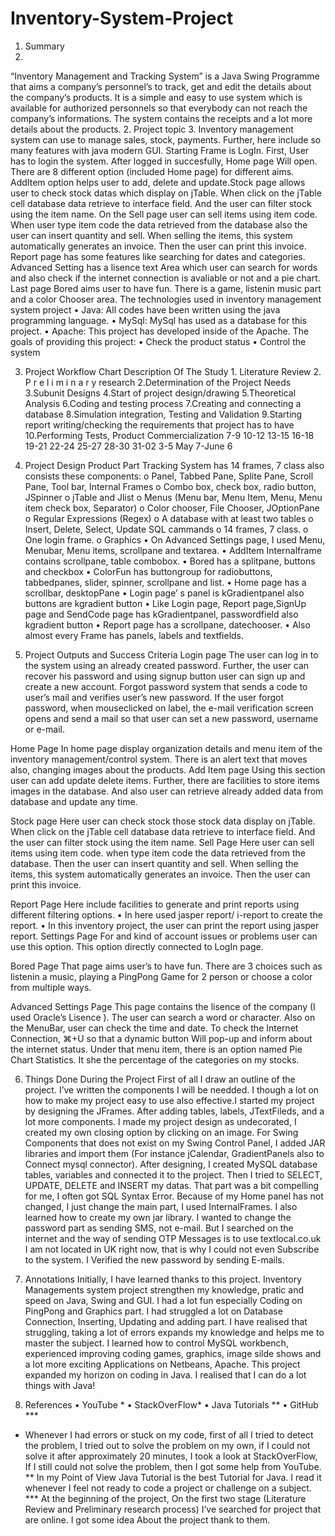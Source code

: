 # Inventory-System-Project
 
 1. Summary
 2.
“Inventory Management and Tracking System” is a Java Swing Programme that aims a company’s personnel’s to track, get and edit the details about the company’s products. It is a simple and easy to use system which is available for authorized personnels so that everybody can not reach the company’s informations. The system contains the receipts and a lot more details about the products.
2. Project topic
3. 
Inventory management system can use to manage sales, stock, payments. Further, here include so many features with java modern GUI.
Starting Frame is LogIn. First, User has to login the system. After logged in succesfully, Home page Will open. There are 8 different option (included Home page) for different aims.
AddItem option helps user to add, delete and update.Stock page allows user to check stock datas which display on jTable. When click on the jTable cell database data retrieve to interface field. And the user can filter stock using the item name.
On the Sell page user can sell items using item code. When user type item code the data retrieved from the database also the user can insert quantity and sell. When selling the items, this system automatically generates an invoice. Then the user can print this invoice. Report page has some features like searching for dates and categories. Advanced Setting has a lisence text Area which user can search for words and also check if the internet connection is avaliable or not and a pie chart. Last page Bored aims user to have fun. There is a game, listenin music part and a color Chooser area.
The technologies used in inventory management system project
• Java: All codes have been written using the java programming language. • MySql: MySql has used as a database for this project.
• Apache: This project has developed inside of the Apache.
The goals of providing this project:
• Check the product status
• Control the system
 
 3. Project Workflow Chart
   Description Of The Study
          1. Literature Review 2. P r e l i m i n a r y
research
         2.Determination of the Project Needs
          3.Subunit Designs 4.Start of project design/drawing
          5.Theoretical Analysis
6.Coding and testing process
          7.Creating and connecting a database
          8.Simulation integration, Testing and Validation
          9.Starting report writing/checking the requirements that project has to have
    10.Performing Tests, Product Commercialization
7-9
10-12
13-15
16-18
19-21
22-24
25-27
28-30
31-02
3-5
      May 7-June 6
                         
 4. Project Design
Product Part Tracking System has 14 frames, 7 class also consists these components:
o Panel, Tabbed Pane, Splite Pane, Scroll Pane, Tool bar, Internal Frames o Combo box, check box, radio button, JSpinner
o jTable and Jlist
o Menus (Menu bar, Menu Item, Menu, Menu item check box, Separator) o Color chooser, File Chooser, JOptionPane
o Regular Expressions (Regex)
o A database with at least two tables
o Insert, Delete, Select, Update SQL cammands o 14 frames, 7 class.
o One login frame.
o Graphics
• On Advanced Settings page, I used Menu, Menubar, Menu items, scrollpane and textarea.
• AddItem Internalframe contains scrollpane, table combobox.
• Bored has a splitpane, buttons and checkbox
• ColorFun has buttongroup for radiobuttons, tabbedpanes, slider, spinner, scrollpane and list.
• Home page has a scrollbar, desktopPane
• Login page’ s panel is kGradientpanel also buttons are kgradient button
• Like Login page, Report page,SignUp page and SendCode page has kGradientpanel, passwordfield also kgradient button
• Report page has a scrollpane, datechooser.
• Also almost every Frame has panels, labels and textfields.
 
 5. Project Outputs and Success Criteria
Login page
The user can log in to the system using an already created password. Further, the user can recover his password and using signup button user can sign up and create a new account. Forgot password system that sends a code to user’s mail and verifies user’s new password.
   If the user forgot password, when mouseclicked on label, the e-mail verification screen opens and send a mail so that user can set a new password, username or e-mail.
  
 Home Page
In home page display organization details and menu item of the inventory management/control system. There is an alert text that moves also, changing images about the products.
  Add Item page
Using this section user can add update delete items. Further, there are facilities to store items images in the database. And also user can retrieve already added data from database and update any time.
 
 Stock page
Here user can check stock those stock data display on jTable. When click on the jTable cell database data retrieve to interface field. And the user can filter stock using the item name.
Sell Page
Here user can sell items using item code. when type item code the data retrieved from the database. Then the user can insert quantity and sell. When selling the items, this system automatically generates an invoice. Then the user can print this invoice.
 
 Report Page
Here include facilities to generate and print reports using different filtering options.
• In here used jasper report/ i-report to create the report.
• In this inventory project, the user can print the report using jasper report.
  Settings Page
For and kind of account issues or problems user can use this option. This option directly connected to LogIn page.

 Bored Page
 That page aims user’s to have fun. There are 3 choices such as listenin a music, playing a PingPong Game for 2 person or choose a color from multiple ways.
     
 Advanced Settings Page
This page contains the lisence of the company (I used Oracle’s Lisence ). The user can search a word or character. Also on the MenuBar, user can check the time and date. To check the Internet Connection, ⌘+U so that a dynamic button Will pop-up and inform about the internet status. Under that menu item, there is an option named Pie Chart Statistics. It she the percentage of the categories on my stocks.
    
 6. Things Done During the Project
First of all I draw an outline of the project. I’ve written the components I will be needded. I though a lot on how to make my project easy to use also effective.I started my project by designing the JFrames. After adding tables, labels, JTextFileds, and a lot more components. I made my project design as undecorated, I created my own closing option by clicking on an image. For Swing Components that does not exist on my Swing Control Panel, I added JAR libraries and import them (For instance jCalendar, GradientPanels also to Connect mysql connector).
After designing, I created MySQL database tables, variables and connected it to the project. Then I tried to SELECT, UPDATE, DELETE and INSERT my datas. That part was a bit compelling for me, I often got SQL Syntax Error. Because of my Home panel has not changed, I just change the main part, I used InternalFrames. I also learned how to create my own jar library.
I wanted to change the password part as sending SMS, not e-mail. But I searched on the internet and the way of sending OTP Messages is to use textlocal.co.uk I am not located in UK right now, that is why I could not even Subscribe to the system. I Verified the new password by sending E-mails.
7. Annotations
Initially, I have learned thanks to this project. Inventory Managements system project strengthen my knowledge, pratic and speed on Java, Swing and GUI. I had a lot fun especially Coding on PingPong and Graphics part. I had struggled a lot on Database Connection, Inserting, Updating and adding part. I have realised that struggling, taking a lot of errors expands my knowledge and helps me to master the subject. I learned how to control MySQL workbench, experienced improving coding games, graphics, image silde shows and a lot more exciting Applications on Netbeans, Apache. This project expanded my horizon on coding in Java. I realised that I can do a lot things with Java!
  
8. References
• YouTube *
• StackOverFlow* • Java Tutorials ** • GitHub ***
* Whenever I had errors or stuck on my code, first of all I tried to detect the problem, I tried out to solve the problem on my own, if I could not solve it after approximately 20 minutes, I took a look at StackOverFlow, If I still could not solve the problem, then I got some help from YouTube.
** In my Point of View Java Tutorial is the best Tutorial for Java. I read it whenever I feel not ready to code a project or challenge on a subject.
*** At the beginning of the project, On the first two stage (Literature Review and Preliminary research process) I’ve searched for project that are online. I got some idea About the project thank to them.
     
